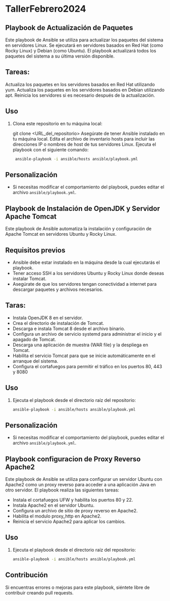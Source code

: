 # TallerFebrero2024
## Playbook de Actualización de Paquetes

Este playbook de Ansible se utiliza para actualizar los paquetes del sistema en servidores Linux. Se ejecutará en servidores basados en Red Hat (como Rocky Linux) y Debian (como Ubuntu). El playbook actualizará todos los paquetes del sistema a su última versión disponible.

## Tareas:
Actualiza los paquetes en los servidores basados en Red Hat utilizando yum.
Actualiza los paquetes en los servidores basados en Debian utilizando apt.
Reinicia los servidores si es necesario después de la actualización.

## Uso

1. Clona este repositorio en tu máquina local:

   git clone <URL_del_repositorio>
   Asegúrate de tener Ansible instalado en tu máquina local.
   Edita el archivo de inventario hosts para incluir las direcciones IP o nombres de host de tus servidores Linux.
   Ejecuta el playbook con el siguiente comando:
   ```bash
    ansible-playbook -i ansible/hosts ansible/playbook.yml
    ```
## Personalización

- Si necesitas modificar el comportamiento del playbook, puedes editar el archivo `ansible/playbook.yml`.

## Playbook de Instalación de OpenJDK y Servidor Apache Tomcat

Este playbook de Ansible automatiza la instalación y configuración de Apache Tomcat en servidores Ubuntu y Rocky Linux.

## Requisitos previos

- Ansible debe estar instalado en la máquina desde la cual ejecutarás el playbook.
- Tener acceso SSH a los servidores Ubuntu y Rocky Linux donde deseas instalar Tomcat.
- Asegúrate de que los servidores tengan conectividad a internet para descargar paquetes y archivos necesarios.

## Taras:

- Instala OpenJDK 8 en el servidor.
- Crea el directorio de instalación de Tomcat.
- Descarga e instala Tomcat 8 desde el archivo binario.
- Configura un archivo de servicio systemd para administrar el inicio y el apagado de Tomcat.
- Descarga una aplicación de muestra (WAR file) y la despliega en Tomcat.
- Habilita el servicio Tomcat para que se inicie automáticamente en el arranque del sistema.
- Configura el cortafuegos para permitir el tráfico en los puertos 80, 443 y 8080

## Uso


1. Ejecuta el playbook desde el directorio raíz del repositorio:

    ```bash
    ansible-playbook -i ansible/hosts ansible/playbook.yml
    ```

## Personalización

- Si necesitas modificar el comportamiento del playbook, puedes editar el archivo `ansible/playbook.yml`.

## Playbook  configuracion de Proxy Reverso Apache2
Este playbook de Ansible se utiliza para configurar un servidor Ubuntu con Apache2 como un proxy reverso para acceder a una aplicación Java en otro servidor. El playbook realiza las siguientes tareas:
- Instala el cortafuegos UFW y habilita los puertos 80 y 22.
- Instala Apache2 en el servidor Ubuntu.
- Configura un archivo de sitio de proxy reverso en Apache2.
- Habilita el modulo proxy_http en Apache2.
- Reinicia el servicio Apache2 para aplicar los cambios.

## Uso

1. Ejecuta el playbook desde el directorio raíz del repositorio:

    ```bash
    ansible-playbook -i ansible/hosts ansible/playbook.yml
    ```
## Contribución

Si encuentras errores o mejoras para este playbook, siéntete libre de contribuir creando pull requests.


